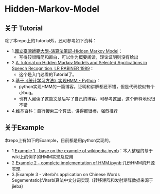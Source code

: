 # Hidden-Markov-Model

## 关于 Tutorial

除了本repo上的Tutorial外，还可参考如下资料：

- 1.[國立臺灣師範大學-演算法筆記-Hidden Markov Model][1]：
    - 写得较很精简和直白，可以作为概要阅读，理论证明则没有给出
- 2.[A Tutorial on Hidden Markov Models and Selected Applications in Speech Recognition, LR RABINER 1989][2]：
    - 这个是入门必看的Tutorial了。
- 3.[基于《统计学习方法》实现HMM - Python][3]：
    - python实现HMM的一篇博客，证明和讲解都还不错，但是代码貌似有个小bug。
    - 也有人阅读了这篇文章后写了自己的博客，可参考[这里][4]，这个解释地也很不错
- 4.维基百科：自行搜索三个算法，讲得都很棒，强烈推荐

[1]:http://www.csie.ntnu.edu.tw/~u91029/HiddenMarkovModel.html
[2]:http://www.ece.ucsb.edu/Faculty/Rabiner/ece259/Reprints/tutorial%20on%20hmm%20and%20applications.pdf
[3]:http://www.hankcs.com/ml/hidden-markov-model.html
[4]:http://blog.csdn.net/u014688145/article/details/53046765

## 关于Example

本repo上有如下的Example，目前都是用python实现的。

- 1.[Example 1 - base on the example of wikipedia.ipynb][5]：本人整理的基于wiki上的例子的HMM实现及应用
- 2.[Example 2 - complete implementation of HMM.ipynb][6]:几份HMM的开源实现
- 3.[Example 3 - viterbi's application on Chinese Words Segementatio]:Viterbi算法中文分词实现（转移矩阵和发射矩阵数据来源于jieba）

[5]:./Example/Example%201%20-%20base%20on%20the%20example%20of%20wikipedia.ipynb
[6]:./Example/Example%202%20-%20%20complete%20implementation%20of%20HMM.ipynb
[7]:./Example/Example%203%20-%20%20viterbi's%20application%20on%20Chinese%20Words%20Segementation%20.ipynb
